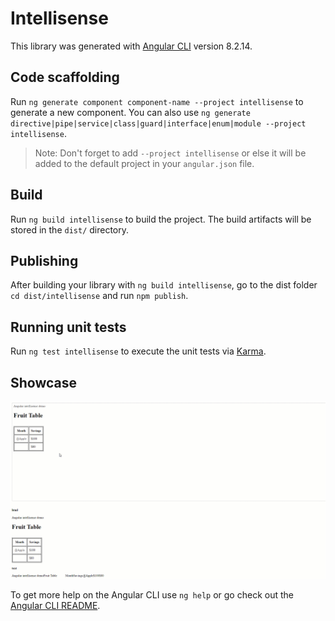 # Intellisense

This library was generated with [Angular CLI](https://github.com/angular/angular-cli) version 8.2.14.

## Code scaffolding

Run `ng generate component component-name --project intellisense` to generate a new component. You can also use `ng generate directive|pipe|service|class|guard|interface|enum|module --project intellisense`.
> Note: Don't forget to add `--project intellisense` or else it will be added to the default project in your `angular.json` file. 

## Build

Run `ng build intellisense` to build the project. The build artifacts will be stored in the `dist/` directory.

## Publishing

After building your library with `ng build intellisense`, go to the dist folder `cd dist/intellisense` and run `npm publish`.

## Running unit tests

Run `ng test intellisense` to execute the unit tests via [Karma](https://karma-runner.github.io).

## Showcase
![](https://github.com/farshadbayat/intellisense-workspace/blob/Farshad-06132020-Support-Angular8/intellisense-example.gif)

To get more help on the Angular CLI use `ng help` or go check out the [Angular CLI README](https://github.com/angular/angular-cli/blob/master/README.md).
